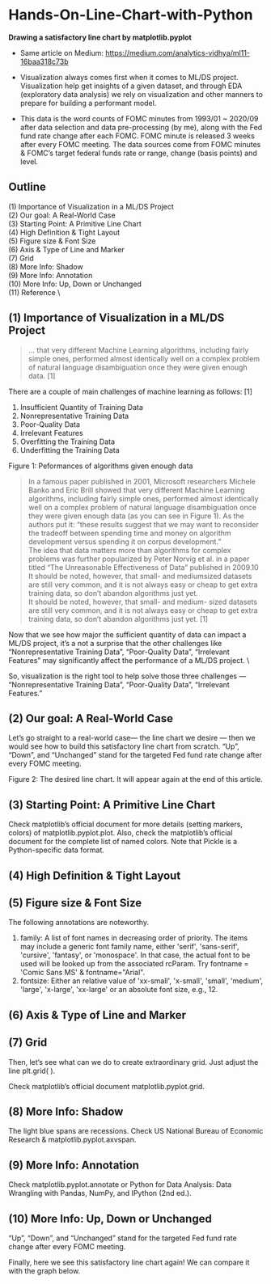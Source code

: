 # Hands-On-Line-Chart-with-Python
**Drawing a satisfactory line chart by matplotlib.pyplot**

- Same article on Medium: https://medium.com/analytics-vidhya/ml11-16baa318c73b

- Visualization always comes first when it comes to ML/DS project. Visualization help get insights of a given dataset, and through EDA (exploratory data analysis) we rely on visualization and other manners to prepare for building a performant model.

- This data is the word counts of FOMC minutes from 1993/01 ~ 2020/09 after data selection and data pre-processing (by me), along with the Fed fund rate change after each FOMC. FOMC minute is released 3 weeks after every FOMC meeting. The data sources come from FOMC minutes & FOMC’s target federal funds rate or range, change (basis points) and level.

## Outline
(1) Importance of Visualization in a ML/DS Project \
(2) Our goal: A Real-World Case \
(3) Starting Point: A Primitive Line Chart \
(4) High Definition & Tight Layout \
(5) Figure size & Font Size \
(6) Axis & Type of Line and Marker \
(7) Grid \
(8) More Info: Shadow \
(9) More Info: Annotation \
(10) More Info: Up, Down or Unchanged \
(11) Reference \


## (1) Importance of Visualization in a ML/DS Project

> … that very different Machine Learning algorithms, including fairly simple ones, performed almost identically well on a complex problem of natural language disambiguation once they were given enough data. [1]

There are a couple of main challenges of machine learning as follows: [1]
1. Insufficient Quantity of Training Data
2. Nonrepresentative Training Data
3.  Poor-Quality Data
4.  Irrelevant Features
5.  Overfitting the Training Data
6.  Underfitting the Training Data

Figure 1: Peformances of algorithms given enough data

> In a famous paper published in 2001, Microsoft researchers Michele Banko and Eric Brill showed that very different Machine Learning algorithms, including fairly simple ones, performed almost identically well on a complex problem of natural language disambiguation once they were given enough data (as you can see in Figure 1).
As the authors put it: “these results suggest that we may want to reconsider the tradeoff between spending time and money on algorithm development versus spending it on corpus development.” \
> The idea that data matters more than algorithms for complex problems was further popularized by Peter Norvig et al. in a paper titled “The Unreasonable Effectiveness of Data” published in 2009.10 It should be noted, however, that small- and mediumsized datasets are still very common, and it is not always easy or cheap to get extra training data, so don’t abandon algorithms just yet. \
> It should be noted, however, that small- and medium- sized datasets are still very common, and it is not always easy or cheap to get extra training data, so don’t abandon algorithms just yet. [1]

Now that we see how major the sufficient quantity of data can impact a ML/DS project, it’s a not a surprise that the other challenges like “Nonrepresentative Training Data”, “Poor-Quality Data”, “Irrelevant Features” may significantly affect the performance of a ML/DS project. \

So, visualization is the right tool to help solve those three challenges — “Nonrepresentative Training Data”, “Poor-Quality Data”, “Irrelevant Features.”


## (2) Our goal: A Real-World Case
Let’s go straight to a real-world case— the line chart we desire — then we would see how to build this satisfactory line chart from scratch. “Up”, “Down”, and “Unchanged” stand for the targeted Fed fund rate change after every FOMC meeting.

Figure 2: The desired line chart. It will appear again at the end of this article.


## (3) Starting Point: A Primitive Line Chart



Check matplotlib’s official document for more details (setting markers, colors) of matplotlib.pyplot.plot. Also, check the matplotlib’s official document for the complete list of named colors. Note that Pickle is a Python-specific data format.


## (4) High Definition & Tight Layout



## (5) Figure size & Font Size


The following annotations are noteworthy.

1. family: A list of font names in decreasing order of priority. The items may include a generic font family name, either 'serif', 'sans-serif', 'cursive', 'fantasy', or 'monospace'. In that case, the actual font to be used will be looked up from the associated rcParam. Try fontname = 'Comic Sans MS' & fontname="Arial".
2. fontsize: Either an relative value of 'xx-small', 'x-small', 'small', 'medium', 'large', 'x-large', 'xx-large' or an absolute font size, e.g., 12.

## (6) Axis & Type of Line and Marker


## (7) Grid


Then, let’s see what can we do to create extraordinary grid. Just adjust the line plt.grid( ).

Check matplotlib’s official document matplotlib.pyplot.grid.

## (8) More Info: Shadow


The light blue spans are recessions. Check US National Bureau of Economic Research & matplotlib.pyplot.axvspan.

## (9) More Info: Annotation

Check matplotlib.pyplot.annotate or Python for Data Analysis: Data Wrangling with Pandas, NumPy, and IPython (2nd ed.).


## (10) More Info: Up, Down or Unchanged

“Up”, “Down”, and “Unchanged” stand for the targeted Fed fund rate change after every FOMC meeting.


Finally, here we see this satisfactory line chart again! We can compare it with the graph below.
